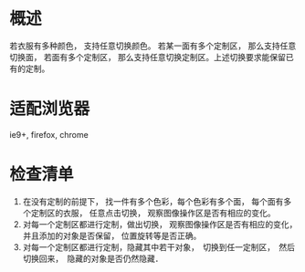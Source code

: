 # 概述
若衣服有多种颜色， 支持任意切换颜色。 若某一面有多个定制区， 那么支持任意切换面， 若面有多个定制区， 那么支持任意切换定制区。上述切换要求能保留已有的定制。

# 适配浏览器

ie9+, firefox, chrome

# 检查清单
1. 在没有定制的前提下， 找一件有多个色彩，每个色彩有多个面， 每个面有多个定制区的衣服， 任意点击切换， 观察图像操作区是否有相应的变化。
2. 对每一个定制区都进行定制，做出切换， 观察图像操作区是否有相应的变化， 并且添加的对象是否保留， 位置旋转等是否正确。
3. 对每一个定制区都进行定制，隐藏其中若干对象，　切换到任一定制区，　然后切换回来，　隐藏的对象是否仍然隐藏．
